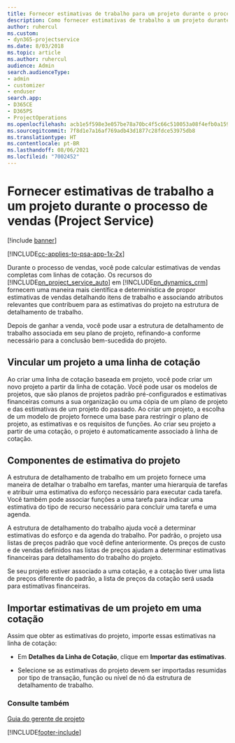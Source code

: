 ```yaml
---
title: Fornecer estimativas de trabalho para um projeto durante o processo de vendas
description: Como fornecer estimativas de trabalho a um projeto durante o processo de vendas no Project Service
author: ruhercul
ms.custom:
- dyn365-projectservice
ms.date: 8/03/2018
ms.topic: article
ms.author: ruhercul
audience: Admin
search.audienceType:
- admin
- customizer
- enduser
search.app:
- D365CE
- D365PS
- ProjectOperations
ms.openlocfilehash: acb1e5f598e3e057be78a70bc4f5c66c510053a08f4efb0a1595cf4853171662
ms.sourcegitcommit: 7f8d1e7a16af769adb43d1877c28fdce53975db8
ms.translationtype: HT
ms.contentlocale: pt-BR
ms.lasthandoff: 08/06/2021
ms.locfileid: "7002452"
---
```

# <a name="provide-work-estimates-for-a-project-during-the-sales-process-project-service"></a>Fornecer estimativas de trabalho a um projeto durante o processo de vendas (Project Service)

[!include [banner](../includes/psa-now-project-operations.md)]

[!INCLUDE[cc-applies-to-psa-app-1x-2x](../includes/cc-applies-to-psa-app-1x-2x.md)]

Durante o processo de vendas, você pode calcular estimativas de vendas completas com linhas de cotação. Os recursos do [!INCLUDE[pn_project_service_auto](../includes/pn-project-service-auto.md)] em [!INCLUDE[pn_dynamics_crm](../includes/pn-dynamics-crm.md)] fornecem uma maneira mais científica e determinística de propor estimativas de vendas detalhando itens de trabalho e associando atributos relevantes que contribuem para as estimativas do projeto na estrutura de detalhamento de trabalho.  
  
 Depois de ganhar a venda, você pode usar a estrutura de detalhamento de trabalho associada em seu plano de projeto, refinando-a conforme necessário para a conclusão bem-sucedida do projeto.  
  
## <a name="link-a-project-to-a-quote-line"></a>Vincular um projeto a uma linha de cotação  
 Ao criar uma linha de cotação baseada em projeto, você pode criar um novo projeto a partir da linha de cotação. Você pode usar os modelos de projetos, que são planos de projetos padrão pré-configurados e estimativas financeiras comuns a sua organização ou uma cópia de um plano de projeto e das estimativas de um projeto do passado. Ao criar um projeto, a escolha de um modelo de projeto fornece uma base para restringir o plano de projeto, as estimativas e os requisitos de funções. Ao criar seu projeto a partir de uma cotação, o projeto é automaticamente associado à linha de cotação.  
  
## <a name="project-estimate-components"></a>Componentes de estimativa do projeto  
 A estrutura de detalhamento de trabalho em um projeto fornece uma maneira de detalhar o trabalho em tarefas, manter uma hierarquia de tarefas e atribuir uma estimativa do esforço necessário para executar cada tarefa. Você também pode associar funções a uma tarefa para indicar uma estimativa do tipo de recurso necessário para concluir uma tarefa e uma agenda.  
  
 A estrutura de detalhamento do trabalho ajuda você a determinar estimativas do esforço e da agenda do trabalho. Por padrão, o projeto usa listas de preços padrão que você define anteriormente. Os preços de custo e de vendas definidos nas listas de preços ajudam a determinar estimativas financeiras para detalhamento do trabalho do projeto.  
  
 Se seu projeto estiver associado a uma cotação, e a cotação tiver uma lista de preços diferente do padrão, a lista de preços da cotação será usada para estimativas financeiras.  
  
## <a name="import-estimates-from-a-project-into-a-quote"></a>Importar estimativas de um projeto em uma cotação  
 Assim que obter as estimativas do projeto, importe essas estimativas na linha de cotação:  
  
-   Em **Detalhes da Linha de Cotação**, clique em **Importar das estimativas**. 

-   Selecione se as estimativas do projeto devem ser importadas resumidas por tipo de transação, função ou nível de nó da estrutura de detalhamento de trabalho.  
  
### <a name="see-also"></a>Consulte também  
 [Guia do gerente de projeto](../psa/project-manager-guide.md)


[!INCLUDE[footer-include](../includes/footer-banner.md)]